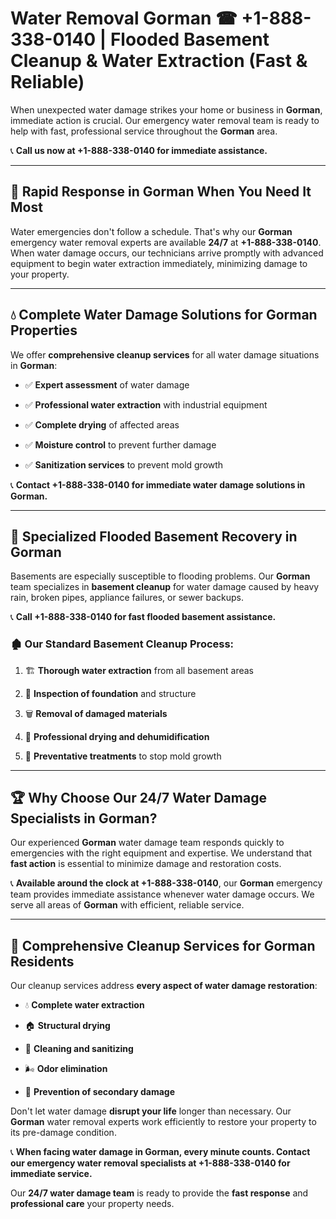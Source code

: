 # Water Removal Gorman ☎ +1-888-338-0140 | Flooded Basement Cleanup & Water Extraction (Fast & Reliable)

When unexpected water damage strikes your home or business in **Gorman**, immediate action is crucial. Our emergency water removal team is ready to help with fast, professional service throughout the **Gorman** area. 

📞 **Call us now at +1-888-338-0140 for immediate assistance.**
---
## 🚀 Rapid Response in Gorman When You Need It Most
Water emergencies don't follow a schedule. That's why our **Gorman** emergency water removal experts are available **24/7** at **+1-888-338-0140**. When water damage occurs, our technicians arrive promptly with advanced equipment to begin water extraction immediately, minimizing damage to your property.
---
## 💧 Complete Water Damage Solutions for Gorman Properties
We offer **comprehensive cleanup services** for all water damage situations in **Gorman**:
- ✅ **Expert assessment** of water damage  
- ✅ **Professional water extraction** with industrial equipment  
- ✅ **Complete drying** of affected areas  
- ✅ **Moisture control** to prevent further damage  
- ✅ **Sanitization services** to prevent mold growth  
📞 **Contact +1-888-338-0140 for immediate water damage solutions in Gorman.**
---
## 🌊 Specialized Flooded Basement Recovery in Gorman
Basements are especially susceptible to flooding problems. Our **Gorman** team specializes in **basement cleanup** for water damage caused by heavy rain, broken pipes, appliance failures, or sewer backups. 
📞 **Call +1-888-338-0140 for fast flooded basement assistance.**
### 🏚️ Our Standard Basement Cleanup Process:
1. 🏗️ **Thorough water extraction** from all basement areas  
2. 🔎 **Inspection of foundation** and structure  
3. 🗑️ **Removal of damaged materials**  
4. 💨 **Professional drying and dehumidification**  
5. 🚫 **Preventative treatments** to stop mold growth  
---
## 🏆 Why Choose Our 24/7 Water Damage Specialists in Gorman?
Our experienced **Gorman** water damage team responds quickly to emergencies with the right equipment and expertise. We understand that **fast action** is essential to minimize damage and restoration costs.
📞 **Available around the clock at +1-888-338-0140**, our **Gorman** emergency team provides immediate assistance whenever water damage occurs. We serve all areas of **Gorman** with efficient, reliable service.
---
## 🧹 Comprehensive Cleanup Services for Gorman Residents
Our cleanup services address **every aspect of water damage restoration**:
- 💧 **Complete water extraction**  
- 🏠 **Structural drying**  
- 🧼 **Cleaning and sanitizing**  
- 🌬️ **Odor elimination**  
- 🚫 **Prevention of secondary damage**  
Don't let water damage **disrupt your life** longer than necessary. Our **Gorman** water removal experts work efficiently to restore your property to its pre-damage condition.
📞 **When facing water damage in Gorman, every minute counts. Contact our emergency water removal specialists at +1-888-338-0140 for immediate service.**
Our **24/7 water damage team** is ready to provide the **fast response** and **professional care** your property needs.
